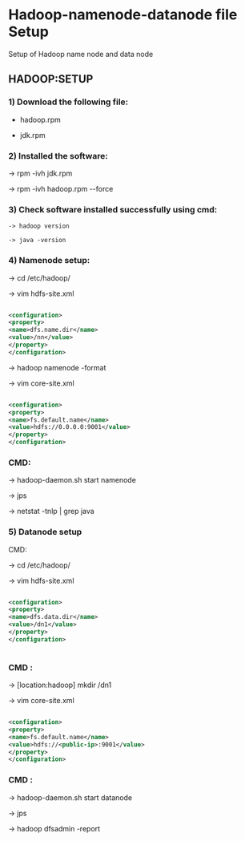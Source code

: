 # Hadoop-namenode-datanode file Setup
Setup of Hadoop name node and data node

## HADOOP:SETUP

### 1) Download the following file:

  - hadoop.rpm
  
  - jdk.rpm

### 2) Installed the software:

   -> rpm -ivh jdk.rpm
   
   -> rpm -ivh hadoop.rpm --force

### 3) Check software installed successfully using cmd:

    -> hadoop version
    
    -> java -version 

### 4) Namenode setup:

  -> cd /etc/hadoop/
   
   -> vim hdfs-site.xml

```xml

<configuration>
<property>
<name>dfs.name.dir</name>
<value>/nn</value>
</property>
</configuration>    

```
   -> hadoop namenode -format

   -> vim core-site.xml
   
```xml

<configuration>
<property>
<name>fs.default.name</name>
<value>hdfs://0.0.0.0:9001</value>
</property>
</configuration>

```
### CMD:

   -> hadoop-daemon.sh start namenode
   
   -> jps  
   
   -> netstat  -tnlp  | grep java

### 5) Datanode setup

 CMD:
 
   -> cd /etc/hadoop/

   ->   vim hdfs-site.xml
    
```xml

<configuration>
<property>
<name>dfs.data.dir</name>
<value>/dn1</value>
</property>
</configuration> 
    
```

### CMD :

  -> [location:hadoop]    mkdir /dn1
  
  ->    vim core-site.xml

```xml

<configuration>
<property>
<name>fs.default.name</name>
<value>hdfs://<public-ip>:9001</value>
</property>
</configuration>    

```

### CMD :

  ->    hadoop-daemon.sh start datanode

  ->  jps 

  -> hadoop dfsadmin -report
























